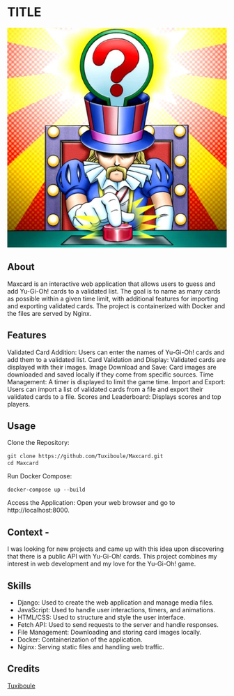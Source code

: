 # TITLE
![](icon.png)

## About
Maxcard is an interactive web application that allows users to guess and add Yu-Gi-Oh! cards to a validated list. The goal is to name as many cards as possible within a given time limit, with additional features for importing and exporting validated cards. The project is containerized with Docker and the files are served by Nginx.

## Features
Validated Card Addition: Users can enter the names of Yu-Gi-Oh! cards and add them to a validated list.
Card Validation and Display: Validated cards are displayed with their images.
Image Download and Save: Card images are downloaded and saved locally if they come from specific sources.
Time Management: A timer is displayed to limit the game time.
Import and Export: Users can import a list of validated cards from a file and export their validated cards to a file.
Scores and Leaderboard: Displays scores and top players.

## Usage
Clone the Repository:


    git clone https://github.com/Tuxiboule/Maxcard.git
    cd Maxcard

Run Docker Compose:

    docker-compose up --build

Access the Application:
Open your web browser and go to http://localhost:8000.

## Context - 
I was looking for new projects and came up with this idea upon discovering that there is a public API with Yu-Gi-Oh! cards. This project combines my interest in web development and my love for the Yu-Gi-Oh! game.

## Skills

- Django: Used to create the web application and manage media files.
- JavaScript: Used to handle user interactions, timers, and animations.
- HTML/CSS: Used to structure and style the user interface.
- Fetch API: Used to send requests to the server and handle responses.
- File Management: Downloading and storing card images locally.
- Docker: Containerization of the application.
- Nginx: Serving static files and handling web traffic.

## Credits
[Tuxiboule](https://github.com/Tuxiboule)
